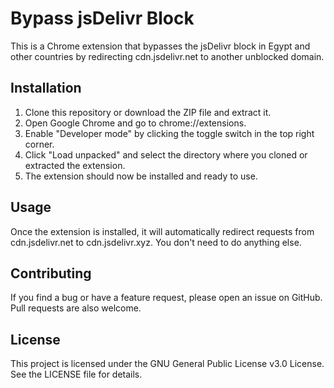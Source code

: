 # Bypass jsDelivr Block

This is a Chrome extension that bypasses the jsDelivr block in Egypt and other countries by redirecting cdn.jsdelivr.net to another unblocked domain.

## Installation

1. Clone this repository or download the ZIP file and extract it.
2. Open Google Chrome and go to chrome://extensions.
3. Enable "Developer mode" by clicking the toggle switch in the top right corner.
4. Click "Load unpacked" and select the directory where you cloned or extracted the extension.
5. The extension should now be installed and ready to use.

## Usage

Once the extension is installed, it will automatically redirect requests from cdn.jsdelivr.net to cdn.jsdelivr.xyz. You don't need to do anything else.

## Contributing

If you find a bug or have a feature request, please open an issue on GitHub. Pull requests are also welcome.

## License

This project is licensed under the GNU General Public License v3.0 License. See the LICENSE file for details.
